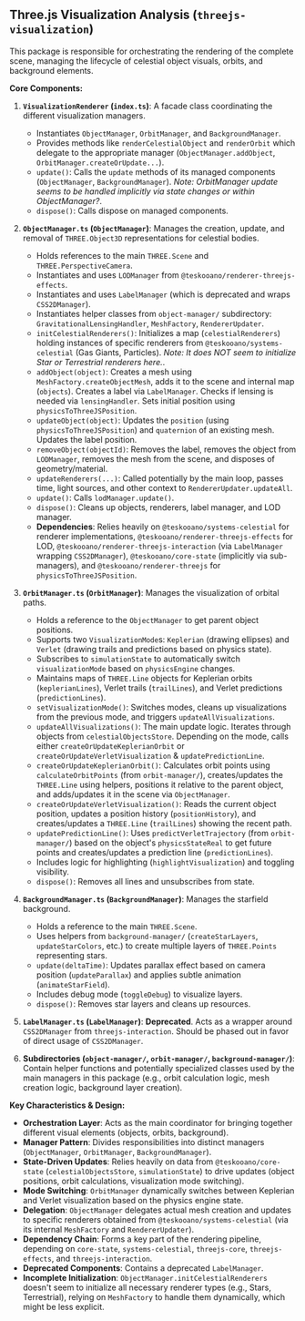 ## Three.js Visualization Analysis (`threejs-visualization`)

This package is responsible for orchestrating the rendering of the complete scene, managing the lifecycle of celestial object visuals, orbits, and background elements.

**Core Components:**

1.  **`VisualizationRenderer` (`index.ts`)**: A facade class coordinating the different visualization managers.

    - Instantiates `ObjectManager`, `OrbitManager`, and `BackgroundManager`.
    - Provides methods like `renderCelestialObject` and `renderOrbit` which delegate to the appropriate manager (`ObjectManager.addObject`, `OrbitManager.createOrUpdate...`).
    - `update()`: Calls the `update` methods of its managed components (`ObjectManager`, `BackgroundManager`). _Note: OrbitManager update seems to be handled implicitly via state changes or within ObjectManager?_.
    - `dispose()`: Calls dispose on managed components.

2.  **`ObjectManager.ts` (`ObjectManager`)**: Manages the creation, update, and removal of `THREE.Object3D` representations for celestial bodies.

    - Holds references to the main `THREE.Scene` and `THREE.PerspectiveCamera`.
    - Instantiates and uses `LODManager` from `@teskooano/renderer-threejs-effects`.
    - Instantiates and uses `LabelManager` (which is deprecated and wraps `CSS2DManager`).
    - Instantiates helper classes from `object-manager/` subdirectory: `GravitationalLensingHandler`, `MeshFactory`, `RendererUpdater`.
    - `initCelestialRenderers()`: Initializes a map (`celestialRenderers`) holding instances of specific renderers from `@teskooano/systems-celestial` (Gas Giants, Particles). _Note: It does NOT seem to initialize Star or Terrestrial renderers here._.
    - `addObject(object)`: Creates a mesh using `MeshFactory.createObjectMesh`, adds it to the scene and internal map (`objects`). Creates a label via `LabelManager`. Checks if lensing is needed via `lensingHandler`. Sets initial position using `physicsToThreeJSPosition`.
    - `updateObject(object)`: Updates the `position` (using `physicsToThreeJSPosition`) and `quaternion` of an existing mesh. Updates the label position.
    - `removeObject(objectId)`: Removes the label, removes the object from `LODManager`, removes the mesh from the scene, and disposes of geometry/material.
    - `updateRenderers(...)`: Called potentially by the main loop, passes time, light sources, and other context to `RendererUpdater.updateAll`.
    - `update()`: Calls `lodManager.update()`.
    - `dispose()`: Cleans up objects, renderers, label manager, and LOD manager.
    - **Dependencies**: Relies heavily on `@teskooano/systems-celestial` for renderer implementations, `@teskooano/renderer-threejs-effects` for LOD, `@teskooano/renderer-threejs-interaction` (via `LabelManager` wrapping `CSS2DManager`), `@teskooano/core-state` (implicitly via sub-managers), and `@teskooano/renderer-threejs` for `physicsToThreeJSPosition`.

3.  **`OrbitManager.ts` (`OrbitManager`)**: Manages the visualization of orbital paths.

    - Holds a reference to the `ObjectManager` to get parent object positions.
    - Supports two `VisualizationMode`s: `Keplerian` (drawing ellipses) and `Verlet` (drawing trails and predictions based on physics state).
    - Subscribes to `simulationState` to automatically switch `visualizationMode` based on `physicsEngine` changes.
    - Maintains maps of `THREE.Line` objects for Keplerian orbits (`keplerianLines`), Verlet trails (`trailLines`), and Verlet predictions (`predictionLines`).
    - `setVisualizationMode()`: Switches modes, cleans up visualizations from the previous mode, and triggers `updateAllVisualizations`.
    - `updateAllVisualizations()`: The main update logic. Iterates through objects from `celestialObjectsStore`. Depending on the mode, calls either `createOrUpdateKeplerianOrbit` or `createOrUpdateVerletVisualization` & `updatePredictionLine`.
    - `createOrUpdateKeplerianOrbit()`: Calculates orbit points using `calculateOrbitPoints` (from `orbit-manager/`), creates/updates the `THREE.Line` using helpers, positions it relative to the parent object, and adds/updates it in the scene via `ObjectManager`.
    - `createOrUpdateVerletVisualization()`: Reads the current object position, updates a position history (`positionHistory`), and creates/updates a `THREE.Line` (`trailLines`) showing the recent path.
    - `updatePredictionLine()`: Uses `predictVerletTrajectory` (from `orbit-manager/`) based on the object's `physicsStateReal` to get future points and creates/updates a prediction line (`predictionLines`).
    - Includes logic for highlighting (`highlightVisualization`) and toggling visibility.
    - `dispose()`: Removes all lines and unsubscribes from state.

4.  **`BackgroundManager.ts` (`BackgroundManager`)**: Manages the starfield background.

    - Holds a reference to the main `THREE.Scene`.
    - Uses helpers from `background-manager/` (`createStarLayers`, `updateStarColors`, etc.) to create multiple layers of `THREE.Points` representing stars.
    - `update(deltaTime)`: Updates parallax effect based on camera position (`updateParallax`) and applies subtle animation (`animateStarField`).
    - Includes debug mode (`toggleDebug`) to visualize layers.
    - `dispose()`: Removes star layers and cleans up resources.

5.  **`LabelManager.ts` (`LabelManager`)**: **Deprecated**. Acts as a wrapper around `CSS2DManager` from `threejs-interaction`. Should be phased out in favor of direct usage of `CSS2DManager`.

6.  **Subdirectories (`object-manager/`, `orbit-manager/`, `background-manager/`)**: Contain helper functions and potentially specialized classes used by the main managers in this package (e.g., orbit calculation logic, mesh creation logic, background layer creation).

**Key Characteristics & Design:**

- **Orchestration Layer**: Acts as the main coordinator for bringing together different visual elements (objects, orbits, background).
- **Manager Pattern**: Divides responsibilities into distinct managers (`ObjectManager`, `OrbitManager`, `BackgroundManager`).
- **State-Driven Updates**: Relies heavily on data from `@teskooano/core-state` (`celestialObjectsStore`, `simulationState`) to drive updates (object positions, orbit calculations, visualization mode switching).
- **Mode Switching**: `OrbitManager` dynamically switches between Keplerian and Verlet visualization based on the physics engine state.
- **Delegation**: `ObjectManager` delegates actual mesh creation and updates to specific renderers obtained from `@teskooano/systems-celestial` (via its internal `MeshFactory` and `RendererUpdater`).
- **Dependency Chain**: Forms a key part of the rendering pipeline, depending on `core-state`, `systems-celestial`, `threejs-core`, `threejs-effects`, and `threejs-interaction`.
- **Deprecated Components**: Contains a deprecated `LabelManager`.
- **Incomplete Initialization**: `ObjectManager.initCelestialRenderers` doesn't seem to initialize all necessary renderer types (e.g., Stars, Terrestrial), relying on `MeshFactory` to handle them dynamically, which might be less explicit.
